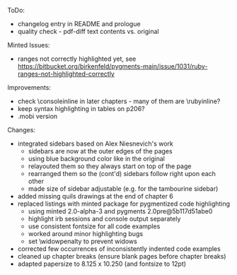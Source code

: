 

ToDo:
 
  * changelog entry in README and prologue
  * quality check - pdf-diff text contents vs. original

Minted Issues:

  * ranges not correctly highlighted yet, see https://bitbucket.org/birkenfeld/pygments-main/issue/1031/ruby-ranges-not-highlighted-correctly

Improvements:

  * check \consoleinline in later chapters - many of them are \rubyinline?
  * keep syntax highlighting in tables on p206?
  * .mobi version

Changes:

  * integrated sidebars based on Alex Niesnevich's work
    - sidebars are now at the outer edges of the pages
    - using blue background color like in the original
    - relayouted them so they always start on top of the page
    - rearranged them so the (cont'd) sidebars follow right upon each other
    - made size of sidebar adjustable (e.g. for the tambourine sidebar)
  * added missing quils drawings at the end of chapter 6
  * replaced listings with minted package for pygmentized code highlighting
    - using minted 2.0-alpha-3 and pygments 2.0pre@5b117d51abe0
    - highlight irb sessions and console output separately
    - use consistent fontsize for all code examples
    - worked around minor highlighting bugs
    - set \widowpenalty to prevent widows
  * corrected few occurrences of inconsistently indented code examples
  * cleaned up chapter breaks (ensure blank pages before chapter breaks) 
  * adapted papersize to 8.125 x 10.250 (and fontsize to 12pt)

